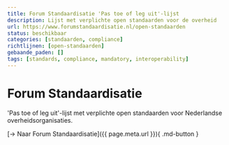 ```yaml
---
title: Forum Standaardisatie 'Pas toe of leg uit'-lijst
description: Lijst met verplichte open standaarden voor de overheid
url: https://www.forumstandaardisatie.nl/open-standaarden
status: beschikbaar
categories: [standaarden, compliance]
richtlijnen: [open-standaarden]
gebaande_paden: []
tags: [standards, compliance, mandatory, interoperability]
---
```


# Forum Standaardisatie

'Pas toe of leg uit'-lijst met verplichte open standaarden voor Nederlandse overheidsorganisaties.

[→ Naar Forum Standaardisatie]({{ page.meta.url }}){ .md-button }
